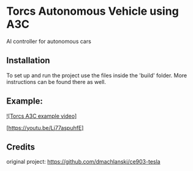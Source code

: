# Torcs Autonomous Vehicle using A3C
AI controller for autonomous cars

## Installation
To set up and run the project use the files inside the 'build' folder. More instructions can be found there as well.

## Example:

[![Torcs A3C example video]](https://youtu.be/Lj77aspuhfE "Torcs A3C example video")

[https://youtu.be/Lj77aspuhfE]



## Credits
original project: https://github.com/dmachlanski/ce903-tesla
